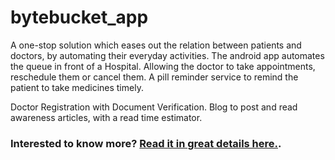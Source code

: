 # bytebucket_app
A one-stop solution which eases out the relation between patients and doctors, by automating their everyday activities.
The android app automates the queue in front of a Hospital. Allowing the doctor to take appointments, reschedule them or cancel them. A pill reminder service to remind the patient to take medicines timely.

Doctor Registration with Document Verification. Blog to post and read awareness articles, with a read time estimator.

### Interested to know more? [Read it in great details here.](https://docs.google.com/presentation/d/19vgqV6ZBQZnaiQCO0eKjOBDv2mvKOMEkVTUWprLfSZI/edit?usp=sharing). 
